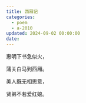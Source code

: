 ```yaml
---
title: 西厢记
categories:
  - poem
  - a-2010
updated: 2024-09-02 00:00:00
date:
---
```


惠明下书急似火， 

蒲关白马到西厢。 

美人既无相思意， 

贤弟不若爱红娘。
